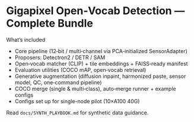 # Gigapixel Open‑Vocab Detection — Complete Bundle

What’s included
- Core pipeline (12‑bit / multi‑channel via PCA‑initialized SensorAdapter)
- Proposers: Detectron2 / DETR / SAM
- Open‑vocab matcher (CLIP) + tile embeddings + FAISS‑ready manifest
- Evaluation utilities (COCO mAP, open‑vocab retrieval)
- Generative augmentation (diffusion inpaint, harmonized paste, sensor model, QC, one‑command pipeline)
- COCO merge (single & multi‑class), auto‑merge runner + example configs
- Configs set up for single-node pilot (10×A100 40G)

Read `docs/SYNTH_PLAYBOOK.md` for synthetic data guidance.
